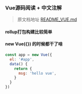 ### Vue源码阅读 + 中文注解

> 原文档地址 [README_VUE.md](./README_VUE.md)


#### rollup打包构建比较简单

#### new Vue({}) 的时候都干了啥

```javascript
const app = new Vue({
  el: '#app',
  data() {
    return {
      msg: 'hello vue',
    }
  }
})
```